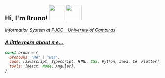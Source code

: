 <h2> Hi, I'm Bruno! <img src="https://media.giphy.com/media/KcWdO5QnBY8vu5odJO/giphy.gif" width="50"> <img src="https://media1.tenor.com/images/7ed37f3e4c4ffdbcbec57b8a608b85f7/tenor.gif?itemid=9471322" width="50"> </h2>

<p><em>Information System at <a href="https://www.puc-campinas.edu.br">PUCC - University of Campinas

### A little more about me...  
```javascript
const bruno = {
  pronouns: "He" | "Him",
  code: [Javascript, Typescript, HTML, CSS, Python, Java, C#, Flutter],
  tools: [React, Node, Angular],
}
```
